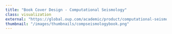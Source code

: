 ```yaml
---
title: "Book Cover Design - Computational Seismology"
class: visualization
external: "https://global.oup.com/academic/product/computational-seismology-9780198717409?cc=de&lang=en&"
thumbnail: "/images/thumbnails/compseismologybook.png"
---
```

